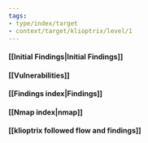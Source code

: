 ```yaml
---
tags:
- type/index/target
- context/target/klioptrix/level/1
---
```


#### [[Initial Findings|Initial Findings]]
#### [[Vulnerabilities]]
#### [[Findings index|Findings]]
#### [[Nmap index|nmap]]
#### [[klioptrix followed flow and findings]]